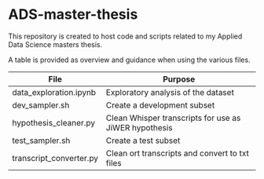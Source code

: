 # ADS-master-thesis
This repository is created to host code and scripts related to my Applied Data Science masters thesis. 

A table is provided as overview and guidance when using the various files.


| File                    | Purpose                                               |
|-------------------------|-------------------------------------------------------|
| data_exploration.ipynb  | Exploratory analysis of the dataset                   |
| dev_sampler.sh          | Create a development subset                           |
| hypothesis_cleaner.py   | Clean Whisper transcripts for use as JiWER hypothesis |
| test_sampler.sh         | Create a test subset                                  |
| transcript_converter.py | Clean ort transcripts and convert to txt files        |
